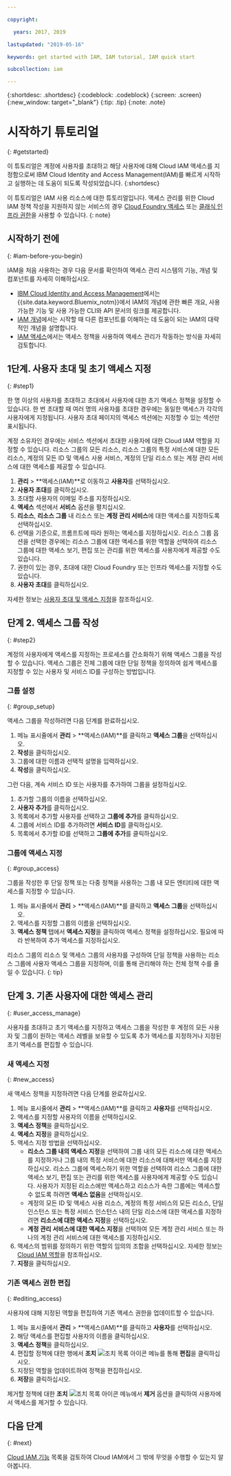 ```yaml
---

copyright:

  years: 2017, 2019

lastupdated: "2019-05-16"

keywords: get started with IAM, IAM tutorial, IAM quick start

subcollection: iam

---
```


{:shortdesc: .shortdesc}
{:codeblock: .codeblock}
{:screen: .screen}
{:new_window: target="_blank"}
{:tip: .tip}
{:note: .note}

# 시작하기 튜토리얼
{: #getstarted}

이 튜토리얼은 계정에 사용자를 초대하고 해당 사용자에 대해 Cloud IAM 액세스를 지정함으로써 IBM Cloud Identity and Access Management(IAM)를 빠르게 시작하고 실행하는 데 도움이 되도록 작성되었습니다.
{:shortdesc}

이 튜토리얼은 IAM 사용 리소스에 대한 튜토리얼입니다. 액세스 관리를 위한 Cloud IAM 정책 작성을 지원하지 않는 서비스의 경우 [Cloud Foundry 액세스](/docs/iam?topic=iam-cfaccess#cfaccess) 또는 [클래식 인프라 권한](/docs/iam?topic=iam-infrapermission#infrapermission)을 사용할 수 있습니다.
{: note}

## 시작하기 전에
{: #iam-before-you-begin}

IAM을 처음 사용하는 경우 다음 문서를 확인하여 액세스 관리 시스템의 기능, 개념 및 컴포넌트를 자세히 이해하십시오.

* [IBM Cloud Identity and Access Management](/docs/iam?topic=iam-iamoverview)에서는 {{site.data.keyword.Bluemix_notm}}에서 IAM의 개념에 관한 빠른 개요, 사용 가능한 기능 및 사용 가능한 CLI와 API 문서의 링크를 제공합니다.
* [IAM 개념](/docs/iam?topic=iam-iamconcepts)에서는 시작할 때 다른 컴포넌트를 이해하는 데 도움이 되는 IAM의 대략적인 개념을 설명합니다.
* [IAM 액세스](/docs/iam?topic=iam-userroles)에서는 액세스 정책을 사용하여 액세스 관리가 작동하는 방식을 자세히 검토합니다.


## 1단계. 사용자 초대 및 초기 액세스 지정
{: #step1}

한 명 이상의 사용자를 초대하고 초대에서 사용자에 대한 초기 액세스 정책을 설정할 수 있습니다. 한 번 초대할 때 여러 명의 사용자를 초대한 경우에는 동일한 액세스가 각각의 사용자에게 지정됩니다. 사용자 초대 페이지의 액세스 섹션에는 지정할 수 있는 섹션만 표시됩니다.

계정 소유자인 경우에는 서비스 섹션에서 초대한 사용자에 대한 Cloud IAM 역할을 지정할 수 있습니다. 리소스 그룹의 모든 리소스, 리소스 그룹의 특정 서비스에 대한 모든 리소스, 계정의 모든 ID 및 액세스 사용 서비스, 계정의 단일 리소스 또는 계정 관리 서비스에 대한 액세스를 제공할 수 있습니다.

1. **관리** &gt; **액세스(IAM)**로 이동하고 **사용자**를 선택하십시오.
2. **사용자 초대**를 클릭하십시오.
3. 초대할 사용자의 이메일 주소를 지정하십시오.
4. **액세스** 섹션에서 **서비스** 옵션을 펼치십시오.
5. **리소스**, **리소스 그룹** 내 리소스 또는 **계정 관리 서비스**에 대한 액세스를 지정하도록 선택하십시오.
6. 선택을 기준으로, 프롬프트에 따라 원하는 액세스를 지정하십시오. 리소스 그룹 옵션을 선택한 경우에는 리소스 그룹에 대한 액세스를 위한 역할을 선택하여 리소스 그룹에 대한 액세스 보기, 편집 또는 관리를 위한 액세스를 사용자에게 제공할 수도 있습니다.
7. 권한이 있는 경우, 초대에 대한 Cloud Foundry 또는 인프라 액세스를 지정할 수도 있습니다.
8. **사용자 초대**를 클릭하십시오.

자세한 정보는 [사용자 초대 및 액세스 지정](/docs/iam?topic=iam-iamuserinv#iamuserinv)을 참조하십시오.

## 단계 2. 액세스 그룹 작성
{: #step2}

계정의 사용자에게 액세스를 지정하는 프로세스를 간소화하기 위해 액세스 그룹을 작성할 수 있습니다. 액세스 그룹은 전체 그룹에 대한 단일 정책을 정의하여 쉽게 액세스를 지정할 수 있는 사용자 및 서비스 ID를 구성하는 방법입니다.

### 그룹 설정
{: #group_setup}

액세스 그룹을 작성하려면 다음 단계를 완료하십시오.

1. 메뉴 표시줄에서 **관리** &gt; **액세스(IAM)**를 클릭하고 **액세스 그룹**을 선택하십시오.
2. **작성**을 클릭하십시오.
3. 그룹에 대한 이름과 선택적 설명을 입력하십시오.
4. **작성**을 클릭하십시오.

그런 다음, 계속 서비스 ID 또는 사용자를 추가하여 그룹을 설정하십시오.

1. 추가할 그룹의 이름을 선택하십시오.
2. **사용자 추가**를 클릭하십시오.
3. 목록에서 추가할 사용자를 선택하고 **그룹에 추가**를 클릭하십시오.
4. 그룹에 서비스 ID를 추가하려면 **서비스 ID**를 클릭하십시오.
5. 목록에서 추가할 ID를 선택하고 **그룹에 추가**를 클릭하십시오.

### 그룹에 액세스 지정
{: #group_access}

그룹을 작성한 후 단일 정책 또는 다중 정책을 사용하는 그룹 내 모든 엔티티에 대한 액세스를 지정할 수 있습니다.

1. 메뉴 표시줄에서 **관리** &gt; **액세스(IAM)**를 클릭하고 **액세스 그룹**을 선택하십시오.
2. 액세스를 지정할 그룹의 이름을 선택하십시오.
3. **액세스 정책** 탭에서 **액세스 지정**을 클릭하여 액세스 정책을 설정하십시오. 필요에 따라 반복하여 추가 액세스를 지정하십시오.

리소스 그룹의 리소스 및 액세스 그룹의 사용자를 구성하여 단일 정책을 사용하는 리소스 그룹에 사용자 액세스 그룹을 지정하며, 이를 통해 관리해야 하는 전체 정책 수를 줄일 수 있습니다.
{: tip}


## 단계 3. 기존 사용자에 대한 액세스 관리
{: #user_access_manage}

사용자를 초대하고 초기 액세스를 지정하고 액세스 그룹을 작성한 후 계정의 모든 사용자 및 그룹이 원하는 액세스 레벨을 보유할 수 있도록 추가 액세스를 지정하거나 지정된 초기 액세스를 편집할 수 있습니다.

### 새 액세스 지정
{: #new_access}

새 액세스 정책을 지정하려면 다음 단계를 완료하십시오.

1. 메뉴 표시줄에서 **관리** &gt; **액세스(IAM)**를 클릭하고 **사용자**를 선택하십시오.
2. 액세스를 지정할 사용자의 이름을 선택하십시오.
3. **액세스 정책**을 클릭하십시오.
4. **액세스 지정**을 클릭하십시오.
5. 액세스 지정 방법을 선택하십시오.
    * **리소스 그룹 내의 액세스 지정**을 선택하여 그룹 내의 모든 리소스에 대한 액세스를 지정하거나 그룹 내의 특정 서비스에 대한 리소스에 대해서만 액세스를 지정하십시오. 리소스 그룹에 액세스하기 위한 역할을 선택하여 리소스 그룹에 대한 액세스 보기, 편집 또는 관리를 위한 액세스를 사용자에게 제공할 수도 있습니다. 사용자가 지정된 리소스에만 액세스하고 리소스가 속한 그룹에는 액세스할 수 없도록 하려면 **액세스 없음**을 선택하십시오.
    * 계정의 모든 ID 및 액세스 사용 리소스, 계정의 특정 서비스의 모든 리소스, 단일 인스턴스 또는 특정 서비스 인스턴스 내의 단일 리소스에 대한 액세스를 지정하려면 **리소스에 대한 액세스 지정**을 선택하십시오.
    * **계정 관리 서비스에 대한 액세스 지정**을 선택하여 모든 계정 관리 서비스 또는 하나의 계정 관리 서비스에 대한 액세스를 지정하십시오.
5. 액세스의 범위를 정의하기 위한 역할의 임의의 조합을 선택하십시오. 자세한 정보는 [Cloud IAM 역할](/docs/iam?topic=iam-userroles#iamusermanrol)을 참조하십시오.
6. **지정**을 클릭하십시오.


### 기존 액세스 권한 편집
{: #editing_access}

사용자에 대해 지정된 역할을 편집하여 기존 액세스 권한을 업데이트할 수 있습니다.

1. 메뉴 표시줄에서 **관리** &gt; **액세스(IAM)**를 클릭하고 **사용자**를 선택하십시오.
2. 해당 액세스를 편집할 사용자의 이름을 클릭하십시오.
3. **액세스 정책**을 클릭하십시오.
4. 편집할 정책에 대한 행에서 **조치** ![조치 목록 아이콘](../icons/action-menu-icon.svg) 메뉴를 통해 **편집**을 클릭하십시오.
4. 지정된 역할을 업데이트하여 정책을 편집하십시오.
5. **저장**을 클릭하십시오.

제거할 정책에 대한 **조치** ![조치 목록 아이콘](../icons/action-menu-icon.svg) 메뉴에서 **제거** 옵션을 클릭하여 사용자에서 액세스를 제거할 수 있습니다.

## 다음 단계
{: #next}

[Cloud IAM 기능](/docs/iam?topic=iam-iamoverview#features) 목록을 검토하여 Cloud IAM에서 그 밖에 무엇을 수행할 수 있는지 알아봅니다.
